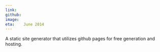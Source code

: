 ```yaml
---
link: 
github:
image:
eta:    June 2014
---
```


A static site generator that utilizes github pages for free generation and hosting.